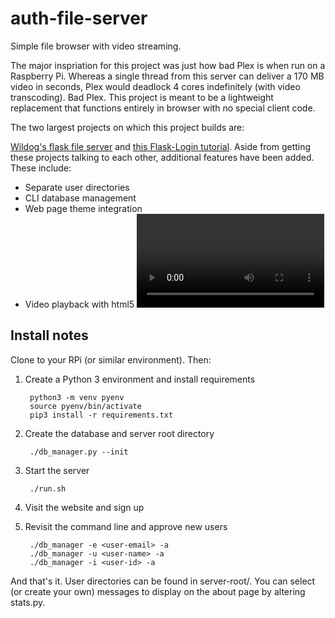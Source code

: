 # auth-file-server

Simple file browser with video streaming.

The major inspriation for this project was just how bad Plex is when run on a Raspberry Pi. Whereas a single thread from this server can deliver a 170 MB video in seconds, Plex would deadlock 4 cores indefinitely (with video transcoding). Bad Plex. This project is meant to be a lightweight replacement that functions entirely in browser with no special client code.

The two largest projects on which this project builds are:

[Wildog's flask file server](https://github.com/Wildog/flask-file-server) and [this Flask-Login tutorial](https://www.digitalocean.com/community/tutorials/how-to-add-authentication-to-your-app-with-flask-login). Aside from getting these projects talking to each other, additional features have been added. These include:

- Separate user directories
- CLI database management
- Web page theme integration
- Video playback with html5 <video> tag
        That one's a big deal since the Chrome video streamer is not great

## Install notes

Clone to your RPi (or similar environment). Then:

1. Create a Python 3 environment and install requirements

        python3 -m venv pyenv
        source pyenv/bin/activate
        pip3 install -r requirements.txt

2. Create the database and server root directory

        ./db_manager.py --init

3. Start the server

        ./run.sh

4. Visit the website and sign up
5. Revisit the command line and approve new users

        ./db_manager -e <user-email> -a
        ./db_manager -u <user-name> -a
        ./db_manager -i <user-id> -a

And that's it. User directories can be found in server-root/<user-id>. You can select (or create your own) messages to display on the about page by altering stats.py.
